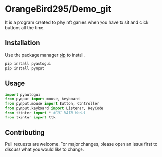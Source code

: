 # OrangeBird295/Demo_git

It is a program created to play nft games when you have to sit and click buttons all the time.

## Installation

Use the package manager [pip](https://pip.pypa.io/en/stable/) to install.

```bash
pip install pyautogui
pip install pynput
```

## Usage

```python
import pyautogui
from pynput import mouse, keyboard
from pynput.mouse import Button, Controller
from pynput.keyboard import Listener, KeyCode
from tkinter import * #GUI MAIN Modul
from tkinter import ttk 
```

## Contributing
Pull requests are welcome. For major changes, please open an issue first to discuss what you would like to change.